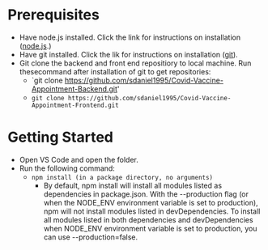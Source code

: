 # Prerequisites
   - Have node.js installed. Click the link for instructions on installation ([node.js](https://nodejs.org/en/download/).)
   - Have git installed. Click the lik for instructions on installation ([git](https://git-scm.com/book/en/v2/Getting-Started-Installing-Git)).
   - Git clone the backend and front end repositiory to local machine. Run thesecommand after installation of git to get repositories:
       - `git clone https://github.com/sdaniel1995/Covid-Vaccine-Appointment-Backend.git'
       - `git clone https://github.com/sdaniel1995/Covid-Vaccine-Appointment-Frontend.git`
   
# Getting Started
- Open VS Code and open the folder.
- Run the following command: 
    - `npm install (in a package directory, no arguments)`
        -  By default, npm install will install all modules listed as dependencies in package.json. With the --production flag (or when the NODE_ENV environment variable is set to production), npm will not install modules listed in devDependencies. To install all modules listed in both dependencies and devDependencies when NODE_ENV environment variable is set to production, you can use --production=false.
